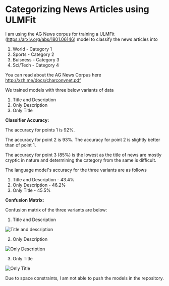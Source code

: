 # Categorizing News Articles using ULMFit
I am using the AG News corpus for training a ULMFit (https://arxiv.org/abs/1801.06146) model to classify the news articles into
1. World - Category 1
2. Sports - Category 2
3. Buisness - Category 3
4. Sci/Tech - Category 4

You can read about the AG News Corpus here http://xzh.me/docs/charconvnet.pdf

We trained models with three below variants of data
1. Title and Description
2. Only Description
3. Only Title



**Classifier Accuracy:**
 
The accuracy for points 1 is 92%. 

The accuracy for point 2 is 93%. The accuracy for point 2 is slightly better than of point 1.

The accuracy for point 3 (85%) is the lowest as the title of news are mostly cryptic in nature and determining the category from the same is difficult.

The language model's accuracy for the three variants are as follows

1. Title and Description - 43.4%
2. Only Description - 46.2%
3. Only Title - 45.5%




**Confusion Matrix:**

Confusion matrix of the three variants are below:

1. Title and Description

![Title and description](https://github.com/anubhavmaity/Ag-News-Category-Classifier/blob/master/confusion_matrix/cm_1.png)

2. Only Description

![Only Description](https://github.com/anubhavmaity/Ag-News-Category-Classifier/blob/master/confusion_matrix/cm_2.png)

3. Only Title
 
![Only Title](https://github.com/anubhavmaity/Ag-News-Category-Classifier/blob/master/confusion_matrix/cm_3.png)



Due to space constraints, I am not able to push the models in the repository.
